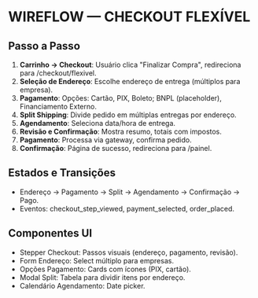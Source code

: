 # WIREFLOW — CHECKOUT FLEXÍVEL

## Passo a Passo

1. **Carrinho → Checkout**: Usuário clica "Finalizar Compra", redireciona para /checkout/flexivel.
2. **Seleção de Endereço**: Escolhe endereço de entrega (múltiplos para empresa).
3. **Pagamento**: Opções: Cartão, PIX, Boleto; BNPL (placeholder), Financiamento Externo.
4. **Split Shipping**: Divide pedido em múltiplas entregas por endereço.
5. **Agendamento**: Seleciona data/hora de entrega.
6. **Revisão e Confirmação**: Mostra resumo, totais com impostos.
7. **Pagamento**: Processa via gateway, confirma pedido.
8. **Confirmação**: Página de sucesso, redireciona para /painel.

## Estados e Transições

- Endereço → Pagamento → Split → Agendamento → Confirmação → Pago.
- Eventos: checkout_step_viewed, payment_selected, order_placed.

## Componentes UI

- Stepper Checkout: Passos visuais (endereço, pagamento, revisão).
- Form Endereço: Select múltiplo para empresas.
- Opções Pagamento: Cards com ícones (PIX, cartão).
- Modal Split: Tabela para dividir itens por endereço.
- Calendário Agendamento: Date picker.
